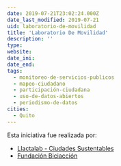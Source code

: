 ```yaml
---
date: 2019-07-21T23:02:24.000Z
date_last_modified: 2019-07-21
uid: laboratorio-de-movilidad
title: 'Laboratorio De Movilidad'
description: ''
type: 
website: 
date_ini: 
date_end: 
tags:
  - monitoreo-de-servicios-publicos
  - mapeo-ciudadano
  - participación-ciudadana
  - uso-de-datos-abiertos
  - periodismo-de-datos
cities: 
  - Quito
---
```


Esta iniciativa fue realizada por:

- [Llactalab - Ciudades Sustentables](/organizaciones/llactalab-ciudades-sustentables)
- [Fundación Biciacción](/organizaciones/fundacion-biciaccion)
